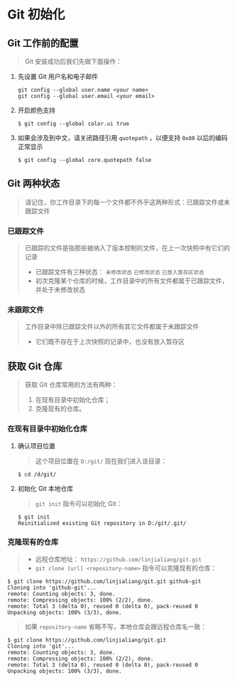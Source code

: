 # Git 初始化

## Git 工作前的配置

> Git 安装成功后我们先做下面操作：

1.  先设置 Git 用户名和电子邮件

    ```shell
    git config --global user.name <your name>
    git config --global user.email <your email>
    ```

2.  开启颜色支持

    ```shell
    $ git config --global color.ui true
    ```

3.  如果会涉及到中文，请关闭路径引用 `quotepath` ，以便支持 `0x80` 以后的编码正常显示

    ```shell
    $ git config --global core.quotepath false
    ```

## Git 两种状态

> 请记住，你工作目录下的每一个文件都不外乎这两种形式：已跟踪文件或未跟踪文件

### 已跟踪文件

> 已跟踪的文件是指那些被纳入了版本控制的文件，在上一次快照中有它们的记录
>
> -   已跟踪文件有三种状态： `未修改状态` `已修改状态` `已放入暂存区状态`
> -   初次克隆某个仓库的时候，工作目录中的所有文件都属于已跟踪文件，并处于未修改状态

### 未跟踪文件

> 工作目录中除已跟踪文件以外的所有其它文件都属于未跟踪文件
>
> -   它们既不存在于上次快照的记录中，也没有放入暂存区

## 获取 Git 仓库

> 获取 Git 仓库常用的方法有两种：
>
> 1.  在现有目录中初始化仓库；
> 2.  克隆现有的仓库。

### 在现有目录中初始化仓库

1.  确认项目位置

    > 这个项目位置在 `D:/git/` 现在我们进入该目录：

    ```shell
    $ cd /d/git/
    ```

2.  初始化 Git 本地仓库

    > `git init` 指令可以初始化 Git：

    ```shell
    $ git init
    Reinitialized existing Git repository in D:/git/.git/
    ```

### 克隆现有的仓库

> -   远程仓库地址： `https://github.com/linjialiang/git.git`
> -   `git clone [url] <repository-name>` 指令可以克隆现有的仓库：

```shell
$ git clone https://github.com/linjialiang/git.git github-git
Cloning into 'github-git'...
remote: Counting objects: 3, done.
remote: Compressing objects: 100% (2/2), done.
remote: Total 3 (delta 0), reused 0 (delta 0), pack-reused 0
Unpacking objects: 100% (3/3), done.
```

> 如果 `repository-name` 省略不写，本地仓库会跟远程仓库名一致：

```shell
$ git clone https://github.com/linjialiang/git.git
Cloning into 'git'...
remote: Counting objects: 3, done.
remote: Compressing objects: 100% (2/2), done.
remote: Total 3 (delta 0), reused 0 (delta 0), pack-reused 0
Unpacking objects: 100% (3/3), done.
```
